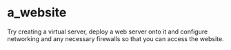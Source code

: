 # a_website
Try creating a virtual server, deploy a web server onto it and configure networking and any necessary firewalls so that you can access the website.
